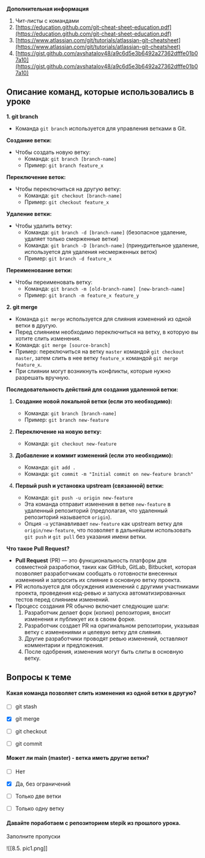 
**Дополнительная информация**

1. Чит-листы с командами 
2. [https://education.github.com/git-cheat-sheet-education.pdf](https://education.github.com/git-cheat-sheet-education.pdf)
3. [https://www.atlassian.com/git/tutorials/atlassian-git-cheatsheet](https://www.atlassian.com/git/tutorials/atlassian-git-cheatsheet)
4. [https://gist.github.com/avshatalov48/a9c6d5e3b6492a27362dfffe01b07a10](https://gist.github.com/avshatalov48/a9c6d5e3b6492a27362dfffe01b07a10)







## **Описание команд, которые использовались в уроке**


**1. git branch**

- Команда `git branch` используется для управления ветками в Git.

**Создание ветки:**

- Чтобы создать новую ветку:
    - Команда: `git branch [branch-name]`
    - Пример: `git branch feature_x`

**Переключение веток:**

- Чтобы переключиться на другую ветку:
    - Команда: `git checkout [branch-name]`
    - Пример: `git checkout feature_x`

**Удаление ветки:**

- Чтобы удалить ветку:
    - Команда: `git branch -d [branch-name]` (безопасное удаление, удаляет только смерженные ветки)
    - Команда: `git branch -D [branch-name]` (принудительное удаление, используется для удаления несмерженных веток)
    - Пример: `git branch -d feature_x`

**Переименование ветки:**

- Чтобы переименовать ветку:
    - Команда: `git branch -m [old-branch-name] [new-branch-name]`
    - Пример: `git branch -m feature_x feature_y`

**2. git merge**

- Команда `git merge` используется для слияния изменений из одной ветки в другую.
- Перед слиянием необходимо переключиться на ветку, в которую вы хотите слить изменения.
- Команда: `git merge [source-branch]`
- Пример: переключиться на ветку `master` командой `git checkout master`, затем слить в нее ветку `feature_x` командой `git merge feature_x`.
- При слиянии могут возникнуть конфликты, которые нужно разрешать вручную.

**Последовательность действий для создания удаленной ветки:**

1. **Создание новой локальной ветки (если это необходимо):**
    
    - Команда: `git branch [branch-name]`
    - Пример: `git branch new-feature`
2. **Переключение на новую ветку:**
    
    - Команда: `git checkout new-feature`
3. **Добавление и коммит изменений (если это необходимо):**
    
    - Команда: `git add .`
    - Команда: `git commit -m "Initial commit on new-feature branch"`
4. **Первый push и установка upstream (связанной) ветки:**
    
    - Команда: `git push -u origin new-feature`
    - Эта команда отправит изменения в ветке `new-feature` в удаленный репозиторий (предполагая, что удаленный репозиторий называется `origin`).
    - Опция `-u` устанавливает `new-feature` как upstream ветку для `origin/new-feature`, что позволяет в дальнейшем использовать `git push` и `git pull` без указания имени ветки.

**Что такое Pull Request?**

- **Pull Request** (PR) — это функциональность платформ для совместной разработки, таких как GitHub, GitLab, Bitbucket, которая позволяет разработчикам сообщать о готовности внесенных изменений и запросить их слияние в основную ветку проекта.
- PR используется для обсуждения изменений с другими участниками проекта, проведения код-ревью и запуска автоматизированных тестов перед слиянием изменений.
- Процесс создания PR обычно включает следующие шаги:
    1. Разработчик делает форк (копию) репозитория, вносит изменения и публикует их в своем форке.
    2. Разработчик создает PR на оригинальном репозитории, указывая ветку с изменениями и целевую ветку для слияния.
    3. Другие разработчики проводят ревью изменений, оставляют комментарии и предложения.
    4. После одобрения, изменения могут быть слиты в основную ветку.





<a id='task1'></a>
## Вопросы к теме


#### Какая команда позволяет слить изменения из одной ветки в другую?


 -  [ ] git stash
 -  [x] git merge
 -  [ ] git checkout
 -  [ ] git commit



#### Может ли main (master) - ветка иметь другие ветки?


 -  [ ] Нет
 -  [x] Да, без ограничений
 -  [ ] Только две ветки
 -  [ ] Только одну ветку



#### Давайте поработаем с репозиторием stepik из прошлого урока.

Заполните пропуски


![[8.5. pic1.png]]
